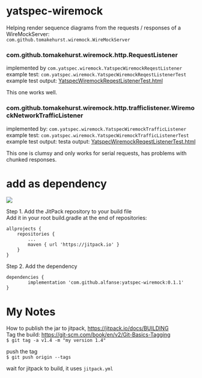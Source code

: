 # yatspec-wiremock

Helping render sequence diagrams from the requests / responses of a WireMockServer:  
`com.github.tomakehurst.wiremock.WireMockServer`

### com.github.tomakehurst.wiremock.http.RequestListener 
implemented by `com.yatspec.wiremock.YatspecWiremockReqestListener`  
example test: `com.yatspec.wiremock.YatspecWiremockReqestListenerTest`  
example test output: [YatspecWiremockReqestListenerTest.html](documentation/YatspecWiremockReqestListenerTest.html)  

This one works well.

### com.github.tomakehurst.wiremock.http.trafficlistener.WiremockNetworkTrafficListener
implemented by: `com.yatspec.wiremock.YatspecWiremockTrafficListener`  
example test: `com.yatspec.wiremock.YatspecWiremockTrafficListenerTest`  
example test output: testa output: [YatspecWiremockReqestListenerTest.html](documentation/YatspecWiremockReqestListenerTest.html)

This one is clumsy and only works for serial requests, has problems with chunked responses.

# add as dependency

[![](https://jitpack.io/v/alfanse/yatspec-wiremock.svg)](https://jitpack.io/#alfanse/yatspec-wiremock)

Step 1. Add the JitPack repository to your build file  
Add it in your root build.gradle at the end of repositories:  

	allprojects {
		repositories {
			...
			maven { url 'https://jitpack.io' }
		}
	}
Step 2. Add the dependency

	dependencies {
	        implementation 'com.github.alfanse:yatspec-wiremock:0.1.1'
	}

# My Notes
How to publish the jar to jitpack, https://jitpack.io/docs/BUILDING    
Tag the build: https://git-scm.com/book/en/v2/Git-Basics-Tagging  
`$ git tag -a v1.4 -m "my version 1.4"`

push the tag  
`$ git push origin --tags`  

wait for jitpack to build, it uses `jitpack.yml`
